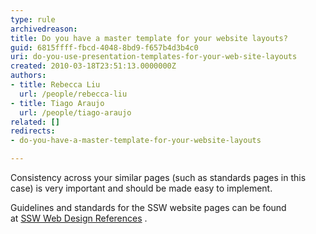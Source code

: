 ```yaml
---
type: rule
archivedreason: 
title: Do you have a master template for your website layouts?
guid: 6815ffff-fbcd-4048-8bd9-f657b4d3b4c0
uri: do-you-use-presentation-templates-for-your-web-site-layouts
created: 2010-03-18T23:51:13.0000000Z
authors:
- title: Rebecca Liu
  url: /people/rebecca-liu
- title: Tiago Araujo
  url: /people/tiago-araujo
related: []
redirects:
- do-you-have-a-master-template-for-your-website-layouts

---
```


Consistency across your similar pages (such as standards pages in this case) is very important and should be made easy to implement.   
<!--endintro-->

Guidelines and standards for the SSW website pages can be found at [SSW Web Design References](https&#58;//www.ssw.com.au/ssw/company/Web-Reference.aspx) .
